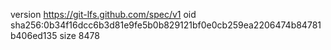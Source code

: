 version https://git-lfs.github.com/spec/v1
oid sha256:0b34f16dcc6b3d81e9fe5b0b829121bf0e0cb259ea2206474b84781b406ed135
size 8478
